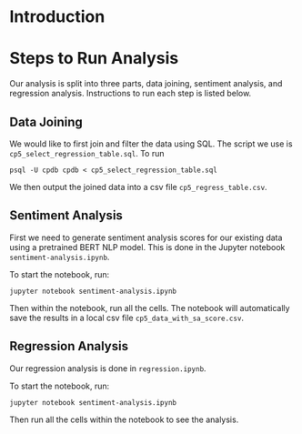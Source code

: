 # Introduction




# Steps to Run Analysis

Our analysis is split into three parts, data joining, sentiment analysis, and regression analysis. Instructions to run each step is listed below.


## Data Joining

We would like to first join and filter the data using SQL. The script we use is `cp5_select_regression_table.sql`. To run

```
psql -U cpdb cpdb < cp5_select_regression_table.sql
```

We then output the joined data into a csv file `cp5_regress_table.csv`.


## Sentiment Analysis

First we need to generate sentiment analysis scores for our existing data using a pretrained BERT NLP model. This is done in the Jupyter notebook `sentiment-analysis.ipynb`.

To start the notebook, run:

```
jupyter notebook sentiment-analysis.ipynb
```

Then within the notebook, run all the cells. The notebook will automatically save the results in a local csv file `cp5_data_with_sa_score.csv`.


## Regression Analysis

Our regression analysis is done in `regression.ipynb`.

To start the notebook, run:

```
jupyter notebook sentiment-analysis.ipynb
```

Then run all the cells within the notebook to see the analysis.
